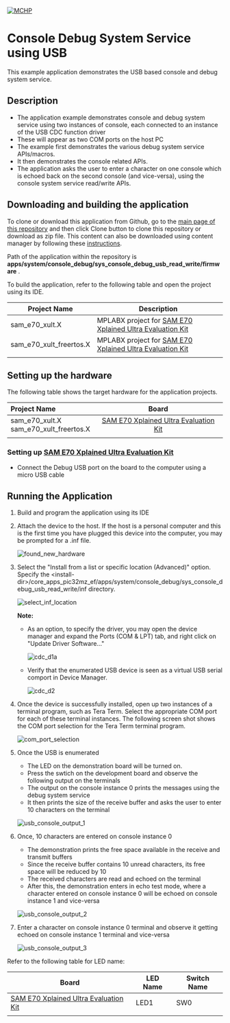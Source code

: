 [![MCHP](https://www.microchip.com/ResourcePackages/Microchip/assets/dist/images/logo.png)](https://www.microchip.com)

# Console Debug System Service using USB

This example application demonstrates the USB based console and debug system service.

## Description

- The application example demonstrates console and debug system service using two instances of console, each connected to an instance of the USB CDC function driver
- These will appear as two COM ports on the host PC
- The example first demonstrates the various debug system service APIs/macros.
- It then demonstrates the console related APIs.
- The application asks the user to enter a character on one console which is echoed back on the second console (and vice-versa), using the console system service read/write APIs.

## Downloading and building the application

To clone or download this application from Github, go to the [main page of this repository](https://github.com/Microchip-MPLAB-Harmony/core_apps_sam_e70_s70_v70_v71) and then click Clone button to clone this repository or download as zip file.
This content can also be downloaded using content manager by following these [instructions](https://github.com/Microchip-MPLAB-Harmony/contentmanager/wiki).

Path of the application within the repository is **apps/system/console_debug/sys_console_debug_usb_read_write/firmware** .

To build the application, refer to the following table and open the project using its IDE.

| Project Name      | Description                                    |
| ----------------- | ---------------------------------------------- |
| sam_e70_xult.X | MPLABX project for [SAM E70 Xplained Ultra Evaluation Kit](https://www.microchip.com/DevelopmentTools/ProductDetails/PartNO/DM320113) |
| sam_e70_xult_freertos.X | MPLABX project for [SAM E70 Xplained Ultra Evaluation Kit](https://www.microchip.com/DevelopmentTools/ProductDetails/PartNO/DM320113) |
|||

## Setting up the hardware

The following table shows the target hardware for the application projects.

| Project Name| Board|
|:---------|:---------:|
| sam_e70_xult.X <br> sam_e70_xult_freertos.X | [SAM E70 Xplained Ultra Evaluation Kit](https://www.microchip.com/DevelopmentTools/ProductDetails/PartNO/DM320113) |
|||

### Setting up [SAM E70 Xplained Ultra Evaluation Kit](https://www.microchip.com/DevelopmentTools/ProductDetails/PartNO/DM320113)

- Connect the Debug USB port on the board to the computer using a micro USB cable

## Running the Application

1. Build and program the application using its IDE
2. Attach the device to the host. If the host is a personal computer and this is the first time you have plugged this device into the computer, you may be prompted for a .inf file.

    ![found_new_hardware](images/found_new_hardware.png)

3. Select the "Install from a list or specific location (Advanced)" option. Specify the \<install-dir\>/core_apps_pic32mz_ef/apps/system/console_debug/sys_console_debug_usb_read_write/inf directory.

    ![select_inf_location](images/select_inf_location.png)

    **Note:**
    - As an option, to specify the driver, you may open the device manager and expand the Ports (COM & LPT) tab, and right click on "Update Driver Software..."

        ![cdc_d1a](images/cdc_d1a.png)

    - Verify that the enumerated USB device is seen as a virtual USB serial comport in Device Manager.

        ![cdc_d2](images/cdc_d2.png)

4. Once the device is successfully installed, open up two instances of a terminal program, such as Tera Term. Select the appropriate COM port for each of these terminal instances. The following screen shot shows the COM port selection for the Tera Term terminal program.

    ![com_port_selection](images/com_port_selection.png)

5. Once the USB is enumerated
    - The LED on the demonstration board will be turned on.
    - Press the swtich on the development board and observe the following output on the terminals
    - The output on the console instance 0 prints the messages using the debug system service
    - It then prints the size of the receive buffer and asks the user to enter 10 characters on the terminal

    ![usb_console_output_1](images/usb_console_output_1.png)

6. Once, 10 characters are entered on console instance 0
    - The demonstration prints the free space available in the receive and transmit buffers
    - Since the receive buffer contains 10 unread characters, its free space will be reduced by 10
    - The received characters are read and echoed on the terminal
    - After this, the demonstration enters in echo test mode, where a character entered on console instance 0 will be echoed on console instance 1 and vice-versa

    ![usb_console_output_2](images/usb_console_output_2.png)

7. Enter a character on console instance 0 terminal and observe it getting echoed on console instance 1 terminal and vice-versa

    ![usb_console_output_3](images/usb_console_output_3.png)

Refer to the following table for LED name:

| Board | LED Name | Switch Name |
| ----- | -------- | ----------- |
|  [SAM E70 Xplained Ultra Evaluation Kit](https://www.microchip.com/DevelopmentTools/ProductDetails/PartNO/DM320113) | LED1 | SW0 |
||||
